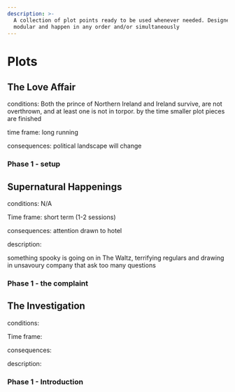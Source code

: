 ```yaml
---
description: >-
  A collection of plot points ready to be used whenever needed. Designed to be
  modular and happen in any order and/or simultaneously
---
```


# Plots



## The Love Affair

conditions: Both the prince of Northern Ireland and Ireland survive, are not overthrown, and at least one is not in torpor. by the time smaller plot pieces are finished

time frame: long running

consequences: political landscape will change

### Phase 1 - setup



## Supernatural Happenings

conditions: N/A

Time frame: short term (1-2 sessions)

consequences: attention drawn to hotel

description:&#x20;

something spooky is going on in The Waltz, terrifying regulars and drawing in unsavoury company that ask too many questions

### Phase 1 - the complaint

## The Investigation

conditions:&#x20;

Time frame:&#x20;

consequences:&#x20;

description:&#x20;

### Phase 1 - Introduction
